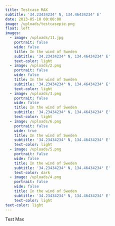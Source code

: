 ```yaml
---
title: Testcase MAX
subtitle: '34.23434234° N, 134.46434234° E'
date: 2013-05-10 00:00:00
image: /uploads/testcasepie.png
float: left
images:
  - image: /uploads/11.jpg
    portrait: false
    wide: false
    title: In the wind of Sweden
    subtitle: '34.23434234° N, 134.46434234° E'
    text-color: light
  - image: /uploads/2.png
    portrait: false
    wide: false
    title: In the wind of Sweden
    subtitle: '34.23434234° N, 134.46434234° E'
    text-color: light
  - image: /uploads/3.png
    portrait: false
    wide: false
    title: In the wind of Sweden
    subtitle: '34.23434234° N, 134.46434234° E'
    text-color: light
  - image: /uploads/6.png
    portrait: false
    wide: true
    title: In the wind of Sweden
    subtitle: '34.23434234° N, 134.46434234° E'
    text-color: light
  - image: /uploads/5.png
    portrait: false
    wide: false
    title: In the wind of Sweden
    subtitle: '34.23434234° N, 134.46434234° E'
    text-color: dark
  - image: /uploads/4.png
    portrait: false
    wide: false
    title: In the wind of Sweden
    subtitle: '34.23434234° N, 134.46434234° E'
    text-color: light
text-color: light
---
```



Test Max